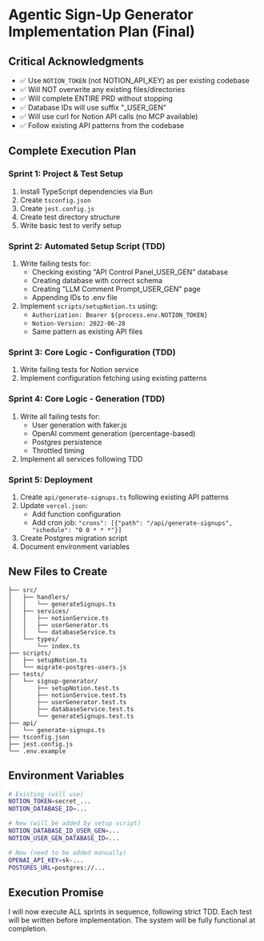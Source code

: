 # Agentic Sign-Up Generator Implementation Plan (Final)

## Critical Acknowledgments
- ✅ Use `NOTION_TOKEN` (not NOTION_API_KEY) as per existing codebase
- ✅ Will NOT overwrite any existing files/directories
- ✅ Will complete ENTIRE PRD without stopping
- ✅ Database IDs will use suffix "_USER_GEN"
- ✅ Will use curl for Notion API calls (no MCP available)
- ✅ Follow existing API patterns from the codebase

## Complete Execution Plan

### Sprint 1: Project & Test Setup
1. Install TypeScript dependencies via Bun
2. Create `tsconfig.json` 
3. Create `jest.config.js`
4. Create test directory structure
5. Write basic test to verify setup

### Sprint 2: Automated Setup Script (TDD)
1. Write failing tests for:
   - Checking existing "API Control Panel_USER_GEN" database
   - Creating database with correct schema
   - Creating "LLM Comment Prompt_USER_GEN" page
   - Appending IDs to .env file
2. Implement `scripts/setupNotion.ts` using:
   - `Authorization: Bearer ${process.env.NOTION_TOKEN}`
   - `Notion-Version: 2022-06-28`
   - Same pattern as existing API files

### Sprint 3: Core Logic - Configuration (TDD)
1. Write failing tests for Notion service
2. Implement configuration fetching using existing patterns

### Sprint 4: Core Logic - Generation (TDD)
1. Write all failing tests for:
   - User generation with faker.js
   - OpenAI comment generation (percentage-based)
   - Postgres persistence
   - Throttled timing
2. Implement all services following TDD

### Sprint 5: Deployment
1. Create `api/generate-signups.ts` following existing API patterns
2. Update `vercel.json`:
   - Add function configuration
   - Add cron job: `"crons": [{"path": "/api/generate-signups", "schedule": "0 0 * * *"}]`
3. Create Postgres migration script
4. Document environment variables

## New Files to Create
```
├── src/
│   ├── handlers/
│   │   └── generateSignups.ts
│   ├── services/
│   │   ├── notionService.ts
│   │   ├── userGenerator.ts
│   │   └── databaseService.ts
│   └── types/
│       └── index.ts
├── scripts/
│   ├── setupNotion.ts
│   └── migrate-postgres-users.js
├── tests/
│   └── signup-generator/
│       ├── setupNotion.test.ts
│       ├── notionService.test.ts
│       ├── userGenerator.test.ts
│       ├── databaseService.test.ts
│       └── generateSignups.test.ts
├── api/
│   └── generate-signups.ts
├── tsconfig.json
├── jest.config.js
└── .env.example
```

## Environment Variables
```bash
# Existing (will use)
NOTION_TOKEN=secret_...
NOTION_DATABASE_ID=... 

# New (will be added by setup script)
NOTION_DATABASE_ID_USER_GEN=...
NOTION_USER_GEN_DATABASE_ID=...

# New (need to be added manually)
OPENAI_API_KEY=sk-...
POSTGRES_URL=postgres://...
```

## Execution Promise
I will now execute ALL sprints in sequence, following strict TDD. Each test will be written before implementation. The system will be fully functional at completion.